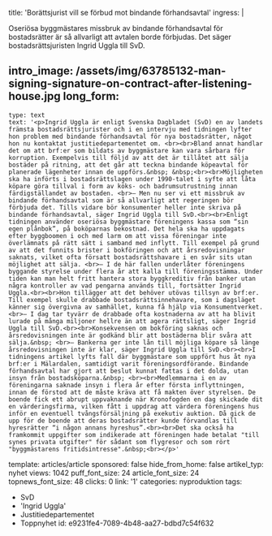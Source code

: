 title: 'Borättsjurist vill se förbud mot bindande förhandsavtal'
ingress: |
  <p>Oseriösa byggmästares missbruk av bindande förhandsavtal för bostadsrätter är så allvarligt att avtalen borde förbjudas. Det säger bostadsrättsjuristen Ingrid Uggla till SvD.
  </p>
  
intro_image: /assets/img/63785132-man-signing-signature-on-contract-after-listening-house.jpg
long_form:
  -
    type: text
    text: '<p>Ingrid Uggla är enligt Svenska Dagbladet (SvD) en av landets främsta bostadsrättsjurister och i en intervju med tidningen lyfter hon problem med bindande förhandsavtal för nya bostadsrätter, något hon nu kontaktat justitiedepartementet om. <br><br>Bland annat handlar det om att brf:er som bildats av byggmästare kan vara sårbara för korruption. Exempelvis till följd av att det är tillåtet att sälja bostäder på ritning, att det går att teckna bindande köpeavtal för planerade lägenheter innan de uppförs.&nbsp; &nbsp;<br><br>Möjligheten ska ha införts i bostadsrättslagen under 1990-talet i syfte att låta köpare göra tillval i form av köks- och badrumsutrustning innan färdigställandet av bostaden. <br>– Men nu ser vi ett missbruk av bindande förhandsavtal som är så allvarligt att regeringen bör förbjuda det. Tills vidare bör konsumenter heller inte skriva på bindande förhandsavtal, säger Ingrid Uggla till SvD.<br><br>Enligt tidningen använder oseriösa byggmästare föreningens kassa som “sin egen plånbok”, på boköparnas bekostnad. Det hela ska ha uppdagats efter byggboomen i och med larm om att vissa föreningar inte överlämnats på rätt sätt i samband med inflytt. Till exempel på grund av att det funnits brister i bokföringen och att årsredovisningar saknats, vilket ofta försatt bostadsrättshavare i en svår sits utan möjlighet att sälja. <br>– I de här fallen underlåter föreningens byggande styrelse under flera år att kalla till föreningsstämma. Under tiden kan man helt fritt hantera stora byggkreditiv från banker utan några kontroller av vad pengarna används till, fortsätter Ingrid Uggla.<br><br>Hon tillägger att det behöver utövas tillsyn av brf:er. Till exempel skulle drabbade bostadsrättsinnehavare, som i dagsläget känner sig övergivna av samhället, kunna få hjälp via Konsumentverket. <br>– I dag tar tyvärr de drabbade ofta kostnaderna av att ha blivit lurade på många miljoner hellre än att agera rättsligt, säger Ingrid Uggla till SvD.<br><br>Konsekvensen om bokföring saknas och årsredovisningen inte är godkänd blir att bostäderna blir svåra att sälja.&nbsp; <br>– Bankerna ger inte lån till möjliga köpare så länge årsredovisningen inte är klar, säger Ingrid Uggla till SvD.<br><br>I tidningens artikel lyfts fall där byggmästare som uppfört hus åt nya brf:er i Mälardalen, samtidigt varit föreningsordförande. Bindande förhandsavtal har gjort att beslut kunnat fattas i det dolda, utan insyn från bostadsköparna.&nbsp; <br><br>Medlemmarna i en av föreningarna saknade insyn i flera år efter första inflyttningen, innan de förstod att de måste kräva att få makten över styrelsen. De boende fick ett abrupt uppvaknande när Kronofogden en dag skickade dit en värderingsfirma, vilken fått i uppdrag att värdera föreningens hus inför en eventuell tvångsförsäljning på exekutiv auktion. Då gick de upp för de boende att deras bostadsrätter kunde förvandlas till hyresrätter “i någon annans hyreshus”.<br><br>Det ska också ha framkommit uppgifter som indikerade att föreningen hade betalat "till synes privata utgifter" för sådant som flygresor och som rört "byggmästarens fritidsintresse".&nbsp;<br></p>'
template: articles/article
sponsored: false
hide_from_home: false
artikel_typ: nyhet
views: 1042
puff_font_size: 24
article_font_size: 24
topnews_font_size: 48
clicks: 0
link: '1'
categories: nyproduktion
tags:
  - SvD
  - 'Ingrid Uggla'
  - Justitiedepartementet
  - Toppnyhet
id: e9231fe4-7089-4b48-aa27-bdbd7c54f632
